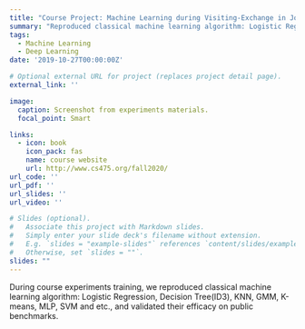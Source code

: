 ```yaml
---
title: "Course Project: Machine Learning during Visiting-Exchange in Johns Hopkins University."
summary: "Reproduced classical machine learning algorithm: Logistic Regression, Decision Tree(ID3), KNN, GMM, K-means, MLP, MRF, SVM and validated efficacy on public benchmarks."
tags:
  - Machine Learning
  - Deep Learning
date: '2019-10-27T00:00:00Z'

# Optional external URL for project (replaces project detail page).
external_link: ''

image:
  caption: Screenshot from experiments materials.
  focal_point: Smart

links:
  - icon: book
    icon_pack: fas
    name: course website
    url: http://www.cs475.org/fall2020/
url_code: ''
url_pdf: ''
url_slides: ''
url_video: ''

# Slides (optional).
#   Associate this project with Markdown slides.
#   Simply enter your slide deck's filename without extension.
#   E.g. `slides = "example-slides"` references `content/slides/example-slides.md`.
#   Otherwise, set `slides = ""`.
slides: ""
---
```


During course experiments training, we reproduced classical machine learning algorithm: Logistic Regression, Decision Tree(ID3), KNN, GMM, K-means, MLP, SVM and etc., and validated their efficacy on public benchmarks.
